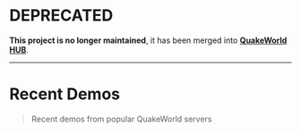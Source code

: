 # DEPRECATED
**This project is no longer maintained**, it has been merged into **[QuakeWorld HUB](https://hub.quakeworld.nu/demos/)**.

---

# Recent Demos
> Recent demos from popular QuakeWorld servers
